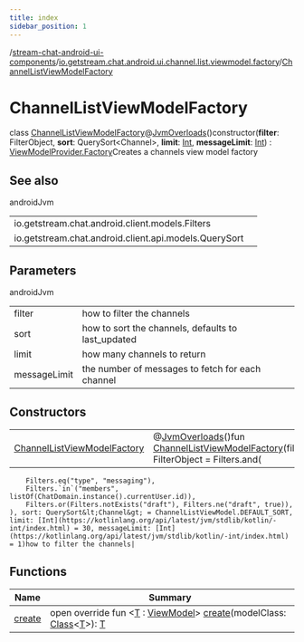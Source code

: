 ```yaml
---
title: index
sidebar_position: 1
---
```

/[stream-chat-android-ui-components](../../index.md)/[io.getstream.chat.android.ui.channel.list.viewmodel.factory](../index.md)/[ChannelListViewModelFactory](index.md)  
  
  
  
# ChannelListViewModelFactory  
class [ChannelListViewModelFactory](index.md)@[JvmOverloads](https://kotlinlang.org/api/latest/jvm/stdlib/kotlin.jvm/-jvm-overloads/index.html)()constructor(**filter**: FilterObject, **sort**: QuerySort&lt;Channel&gt;, **limit**: [Int](https://kotlinlang.org/api/latest/jvm/stdlib/kotlin/-int/index.html), **messageLimit**: [Int](https://kotlinlang.org/api/latest/jvm/stdlib/kotlin/-int/index.html)) : [ViewModelProvider.Factory](https://developer.android.com/reference/kotlin/androidx/lifecycle/ViewModelProvider.Factory.html)Creates a channels view model factory  
  
## See also  
  
androidJvm  
  
| | |
|---|---|
| <a name="io.getstream.chat.android.ui.channel.list.viewmodel.factory/ChannelListViewModelFactory///PointingToDeclaration/"></a>io.getstream.chat.android.client.models.Filters| <a name="io.getstream.chat.android.ui.channel.list.viewmodel.factory/ChannelListViewModelFactory///PointingToDeclaration/"></a>|
| <a name="io.getstream.chat.android.ui.channel.list.viewmodel.factory/ChannelListViewModelFactory///PointingToDeclaration/"></a>io.getstream.chat.android.client.api.models.QuerySort| <a name="io.getstream.chat.android.ui.channel.list.viewmodel.factory/ChannelListViewModelFactory///PointingToDeclaration/"></a>|
  
  
  
## Parameters  
  
androidJvm  
  
| | |
|---|---|
| <a name="io.getstream.chat.android.ui.channel.list.viewmodel.factory/ChannelListViewModelFactory///PointingToDeclaration/"></a>filter| <a name="io.getstream.chat.android.ui.channel.list.viewmodel.factory/ChannelListViewModelFactory///PointingToDeclaration/"></a>how to filter the channels|
| <a name="io.getstream.chat.android.ui.channel.list.viewmodel.factory/ChannelListViewModelFactory///PointingToDeclaration/"></a>sort| <a name="io.getstream.chat.android.ui.channel.list.viewmodel.factory/ChannelListViewModelFactory///PointingToDeclaration/"></a>how to sort the channels, defaults to last_updated|
| <a name="io.getstream.chat.android.ui.channel.list.viewmodel.factory/ChannelListViewModelFactory///PointingToDeclaration/"></a>limit| <a name="io.getstream.chat.android.ui.channel.list.viewmodel.factory/ChannelListViewModelFactory///PointingToDeclaration/"></a>how many channels to return|
| <a name="io.getstream.chat.android.ui.channel.list.viewmodel.factory/ChannelListViewModelFactory///PointingToDeclaration/"></a>messageLimit| <a name="io.getstream.chat.android.ui.channel.list.viewmodel.factory/ChannelListViewModelFactory///PointingToDeclaration/"></a>the number of messages to fetch for each channel|
  
  
  
## Constructors  
  
| | |
|---|---|
| <a name="io.getstream.chat.android.ui.channel.list.viewmodel.factory/ChannelListViewModelFactory/ChannelListViewModelFactory/#io.getstream.chat.android.client.api.models.FilterObject#io.getstream.chat.android.client.api.models.QuerySort[io.getstream.chat.android.client.models.Channel]#kotlin.Int#kotlin.Int/PointingToDeclaration/"></a>[ChannelListViewModelFactory](ChannelListViewModelFactory.md)| <a name="io.getstream.chat.android.ui.channel.list.viewmodel.factory/ChannelListViewModelFactory/ChannelListViewModelFactory/#io.getstream.chat.android.client.api.models.FilterObject#io.getstream.chat.android.client.api.models.QuerySort[io.getstream.chat.android.client.models.Channel]#kotlin.Int#kotlin.Int/PointingToDeclaration/"></a>@[JvmOverloads](https://kotlinlang.org/api/latest/jvm/stdlib/kotlin.jvm/-jvm-overloads/index.html)()fun [ChannelListViewModelFactory](ChannelListViewModelFactory.md)(filter: FilterObject = Filters.and(
        Filters.eq("type", "messaging"),
        Filters.`in`("members", listOf(ChatDomain.instance().currentUser.id)),
        Filters.or(Filters.notExists("draft"), Filters.ne("draft", true)),
    ), sort: QuerySort&lt;Channel&gt; = ChannelListViewModel.DEFAULT_SORT, limit: [Int](https://kotlinlang.org/api/latest/jvm/stdlib/kotlin/-int/index.html) = 30, messageLimit: [Int](https://kotlinlang.org/api/latest/jvm/stdlib/kotlin/-int/index.html) = 1)how to filter the channels|
  
  
## Functions  
  
|  Name |  Summary | 
|---|---|
| <a name="io.getstream.chat.android.ui.channel.list.viewmodel.factory/ChannelListViewModelFactory/create/#java.lang.Class[TypeParam(bounds=[androidx.lifecycle.ViewModel])]/PointingToDeclaration/"></a>[create](create.md)| <a name="io.getstream.chat.android.ui.channel.list.viewmodel.factory/ChannelListViewModelFactory/create/#java.lang.Class[TypeParam(bounds=[androidx.lifecycle.ViewModel])]/PointingToDeclaration/"></a>open override fun &lt;[T](create.md) : [ViewModel](https://developer.android.com/reference/kotlin/androidx/lifecycle/ViewModel.html)&gt; [create](create.md)(modelClass: [Class](https://developer.android.com/reference/kotlin/java/lang/Class.html)&lt;[T](create.md)&gt;): [T](create.md)|

